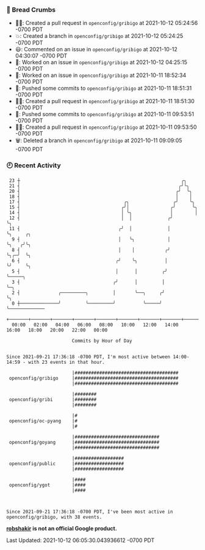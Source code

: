 ### 🍞 Bread Crumbs

 * ✍🏼: Created a pull request in `openconfig/gribigo` at 2021-10-12 05:24:56 -0700 PDT
 * 💥: Created a branch in `openconfig/gribigo` at 2021-10-12 05:24:25 -0700 PDT
 * 😃: Commented on an issue in `openconfig/gribigo` at 2021-10-12 04:30:07 -0700 PDT
 * 👀: Worked on an issue in `openconfig/gribigo` at 2021-10-12 04:25:15 -0700 PDT
 * 👀: Worked on an issue in `openconfig/gribigo` at 2021-10-11 18:52:34 -0700 PDT
 * 🚢: Pushed some commits to `openconfig/gribigo` at 2021-10-11 18:51:31 -0700 PDT
 * ✍🏼: Created a pull request in `openconfig/gribigo` at 2021-10-11 18:51:30 -0700 PDT
 * 🚢: Pushed some commits to `openconfig/gribigo` at 2021-10-11 09:53:51 -0700 PDT
 * ✍🏼: Created a pull request in `openconfig/gribigo` at 2021-10-11 09:53:50 -0700 PDT
 * 🗑: Deleted a branch in `openconfig/gribigo` at 2021-10-11 09:09:05 -0700 PDT

### 🕘 Recent Activity
```
 23 ┼                                                           ╭╮
 21 ┤                                                          ╭╯╰╮
 20 ┤                                                         ╭╯  ╰╮
 18 ┤                                                         │    │
 17 ┤                                      ╭╮                ╭╯    ╰╮
 15 ┤                                     ╭╯│               ╭╯      ╰╮
 14 ┤                                     │ ╰╮              │        │
 12 ┤                                     │  │             ╭╯        ╰╮
 11 ┤                                    ╭╯  │             │          ╰╮     ╭╮
  9 ┤                                    │   ╰╮            │           ╰╮   ╭╯╰╮
  8 ┤                                    │    │           ╭╯            ╰╮╭─╯  ╰╮
  6 ┤                                   ╭╯    ╰╮          │              ╰╯     ╰╮
  5 ┤                                   │      │         ╭╯                      ╰─────╮
  3 ┤                                  ╭╯      │         │                             ╰─╮
  2 ┤              ╭─────────╮         │       ╰──╮     ╭╯                               ╰╮
  0 ┼──────────────╯         ╰─────────╯          ╰─────╯                                 ╰─────────────
    +───────+───────+───────+───────+───────+───────+───────+───────+───────+───────+───────+───────+────
  00:00   02:00   04:00   06:00   08:00   10:00   12:00   14:00   16:00   18:00   20:00   22:00   00:00   

						Commits by Hour of Day


Since 2021-09-21 17:36:18 -0700 PDT, I'm most active between 14:00-14:59 - with 23 events in that hour.

```



```
                        |######################################
 openconfig/gribigo     |######################################
                        |######################################

                        |########
 openconfig/gribi       |########
                        |########

                        |#
 openconfig/oc-pyang    |#
                        |#

                        |###############################
 openconfig/goyang      |###############################
                        |###############################

                        |##################
 openconfig/public      |##################
                        |##################

                        |####
 openconfig/ygot        |####
                        |####



Since 2021-09-21 17:36:18 -0700 PDT, I've been most active in openconfig/gribigo, with 38 events.

```
**[robshakir](mailto:robjs@google.com) is not an official Google product.**  


Last Updated: 2021-10-12 06:05:30.043936612 -0700 PDT

